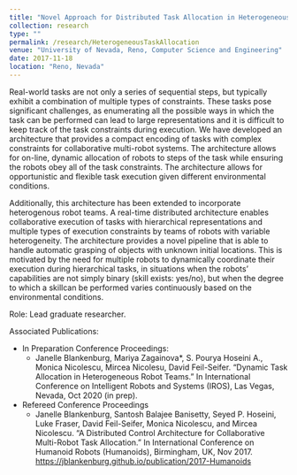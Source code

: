```yaml
---
title: "Novel Approach for Distributed Task Allocation in Heterogeneous Teams"
collection: research
type: ""
permalink: /research/HeterogeneousTaskAllocation
venue: "University of Nevada, Reno, Computer Science and Engineering"
date: 2017-11-18
location: "Reno, Nevada"
---
```


Real-world tasks are not only a series of sequential steps, but typically exhibit a combination of multiple types of constraints. These tasks pose significant challenges, as enumerating all the possible ways in which the task can be performed can lead to large representations and it is difficult to keep track of the task constraints during execution. We have developed an architecture that provides a compact encoding of tasks with complex constraints for collaborative multi-robot systems. The architecture allows for on-line, dynamic allocation of robots to steps of the task while ensuring the robots obey all of the task constraints. The architecture allows for opportunistic and flexible task execution given different environmental conditions.

Additionally, this architecture has been extended to incorporate heterogenous robot teams. A real-time distributed architecture enables collaborative execution of tasks with hierarchical representations and multiple types of execution constraints by teams of robots with variable heterogeneity. The architecture provides a novel pipeline that is able to handle automatic grasping of objects with unknown initial locations. This is motivated by the need for multiple robots to dynamically coordinate their execution during hierarchical tasks, in situations when the robots’ capabilities are not simply binary (skill exists: yes/no), but when the degree to which a skillcan be performed varies continuously based on the environmental conditions. 

Role: Lead graduate researcher.

Associated Publications: 
* In Preparation Conference Proceedings: 
	* Janelle Blankenburg, Mariya Zagainova*, S. Pourya Hoseini A., Monica Nicolescu, Mircea Nicolesu, David Feil-Seifer. “Dynamic Task Allocation in Heterogeneous Robot Teams.” In International Conference on Intelligent Robots and Systems (IROS), Las Vegas, Nevada, Oct 2020 (in prep).
* Refereed Conference Proceedings
	* Janelle Blankenburg, Santosh Balajee Banisetty, Seyed P. Hoseini, Luke Fraser, David Feil-Seifer, Monica Nicolescu, and Mircea Nicolescu. “A Distributed Control Architecture for Collaborative Multi-Robot Task Allocation.” In International Conference on Humanoid Robots (Humanoids), Birmingham, UK, Nov 2017. <https://jblankenburg.github.io/publication/2017-Humanoids>

